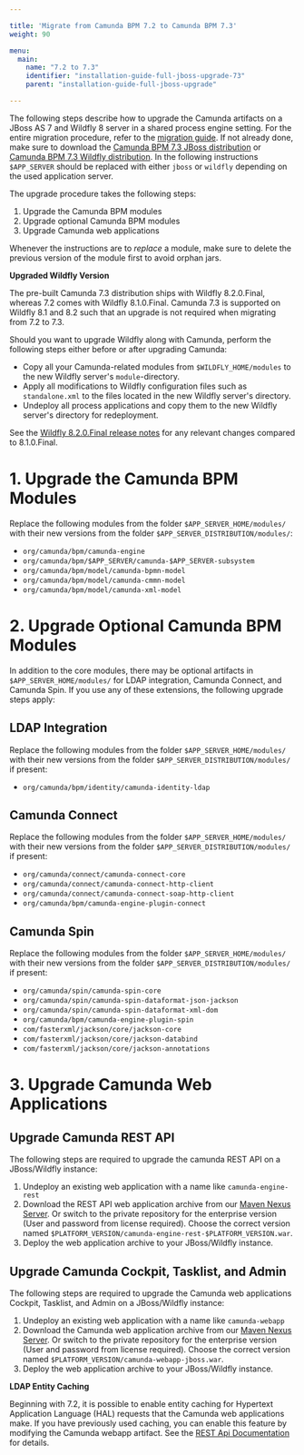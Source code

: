 ```yaml
---

title: 'Migrate from Camunda BPM 7.2 to Camunda BPM 7.3'
weight: 90

menu:
  main:
    name: "7.2 to 7.3"
    identifier: "installation-guide-full-jboss-upgrade-73"
    parent: "installation-guide-full-jboss-upgrade"

---
```


The following steps describe how to upgrade the Camunda artifacts on a JBoss AS
7 and Wildfly 8 server in a shared process engine setting. For the entire
migration procedure, refer to the [migration guide][migration-guide]. If not
already done, make sure to download the [Camunda BPM 7.3 JBoss distribution][jboss-distro]
or [Camunda BPM 7.3 Wildfly distribution][wildfly-distro]. In the following instructions
`$APP_SERVER` should be replaced with either `jboss` or `wildfly` depending on
the used application server.

The upgrade procedure takes the following steps:

1. Upgrade the Camunda BPM modules
2. Upgrade optional Camunda BPM modules
3. Upgrade Camunda web applications

Whenever the instructions are to *replace* a module, make sure to delete the previous version of the module first to avoid orphan jars.

<div class="alert alert-info">
  <p><strong>Upgraded Wildfly Version</strong></p>
  <p>
    The pre-built Camunda 7.3 distribution ships with Wildfly 8.2.0.Final, whereas 7.2 comes with Wildfly 8.1.0.Final.
    Camunda 7.3 is supported on Wildfly 8.1 and 8.2 such that an upgrade is not required when migrating from 7.2 to 7.3.
  </p>
  <p>
    Should you want to upgrade Wildfly along with Camunda, perform the following steps either before or after upgrading Camunda:
  </p>
  <p>
    <ul>
      <li>Copy all your Camunda-related modules from <code>$WILDFLY_HOME/modules</code> to the new Wildfly server's <code>module</code>-directory.</li>
      <li>Apply all modifications to Wildfly configuration files such as <code>standalone.xml</code> to the files located in the new Wildfly server's directory.</li>
      <li>Undeploy all process applications and copy them to the new Wildfly server's directory for redeployment.</li>
    </ul>
  </p>
  <p>
    See the <a href="http://wildfly.org/news/2014/11/20/WildFly82-Final-Released/">Wildfly 8.2.0.Final release notes</a> for any relevant changes compared to 8.1.0.Final.
  </p>
</div>


# 1. Upgrade the Camunda BPM Modules

Replace the following modules from the folder `$APP_SERVER_HOME/modules/` with their new versions from the folder `$APP_SERVER_DISTRIBUTION/modules/`:

* `org/camunda/bpm/camunda-engine`
* `org/camunda/bpm/$APP_SERVER/camunda-$APP_SERVER-subsystem`
* `org/camunda/bpm/model/camunda-bpmn-model`
* `org/camunda/bpm/model/camunda-cmmn-model`
* `org/camunda/bpm/model/camunda-xml-model`


# 2. Upgrade Optional Camunda BPM Modules

In addition to the core modules, there may be optional artifacts in `$APP_SERVER_HOME/modules/` for LDAP integration, Camunda Connect, and Camunda Spin.
If you use any of these extensions, the following upgrade steps apply:

## LDAP Integration

Replace the following modules from the folder `$APP_SERVER_HOME/modules/` with their new versions from the folder `$APP_SERVER_DISTRIBUTION/modules/` if present:

* `org/camunda/bpm/identity/camunda-identity-ldap`

## Camunda Connect

Replace the following modules from the folder `$APP_SERVER_HOME/modules/` with their new versions from the folder `$APP_SERVER_DISTRIBUTION/modules/` if present:

* `org/camunda/connect/camunda-connect-core`
* `org/camunda/connect/camunda-connect-http-client`
* `org/camunda/connect/camunda-connect-soap-http-client`
* `org/camunda/bpm/camunda-engine-plugin-connect`

## Camunda Spin

Replace the following modules from the folder `$APP_SERVER_HOME/modules/` with their new versions from the folder `$APP_SERVER_DISTRIBUTION/modules/` if present:

* `org/camunda/spin/camunda-spin-core`
* `org/camunda/spin/camunda-spin-dataformat-json-jackson`
* `org/camunda/spin/camunda-spin-dataformat-xml-dom`
* `org/camunda/bpm/camunda-engine-plugin-spin`
* `com/fasterxml/jackson/core/jackson-core`
* `com/fasterxml/jackson/core/jackson-databind`
* `com/fasterxml/jackson/core/jackson-annotations`


# 3. Upgrade Camunda Web Applications

## Upgrade Camunda REST API

The following steps are required to upgrade the camunda REST API on a JBoss/Wildfly instance:

1. Undeploy an existing web application with a name like `camunda-engine-rest`
2. Download the REST API web application archive from our [Maven Nexus Server][engine-rest]. Or switch to the private repository for
   the enterprise version (User and password from license required). Choose the correct version named `$PLATFORM_VERSION/camunda-engine-rest-$PLATFORM_VERSION.war`.
3. Deploy the web application archive to your JBoss/Wildfly instance.

## Upgrade Camunda Cockpit, Tasklist, and Admin

The following steps are required to upgrade the Camunda web applications Cockpit, Tasklist, and Admin on a JBoss/Wildfly instance:

1. Undeploy an existing web application with a name like `camunda-webapp`
2. Download the Camunda web application archive from our [Maven Nexus Server][webapp-jboss].
   Or switch to the private repository for the enterprise version (User and password from license required).
   Choose the correct version named `$PLATFORM_VERSION/camunda-webapp-jboss.war`.
3. Deploy the web application archive to your JBoss/Wildfly instance.

<div class="alert alert-info">
  <p><strong>LDAP Entity Caching</strong></p>
  <p>Beginning with 7.2, it is possible to enable entity caching for Hypertext Application Language (HAL) requests that the Camunda web applications make. If you have previously used caching, you can enable this feature by modifying the Camunda webapp artifact. See the <a href="ref:/api-references/rest/#overview-hypertext-application-language-hal-caching-of-hal-relations">REST Api Documentation</a> for details.</p>
</div>



[migration-guide]: ref:/guides/migration-guide/#migrate-from-camunda-bpm-72-to-73
[jboss-distro]: https://app.camunda.com/nexus/content/groups/public/org/camunda/bpm/jboss/camunda-bpm-jboss/
[wildfly-distro]: https://app.camunda.com/nexus/content/groups/public/org/camunda/bpm/wildfly/camunda-bpm-wildfly/
[engine-rest]: https://app.camunda.com/nexus/content/groups/public/org/camunda/bpm/camunda-engine-rest/
[webapp-jboss]: https://app.camunda.com/nexus/content/groups/public/org/camunda/bpm/webapp/camunda-webapp-jboss/
